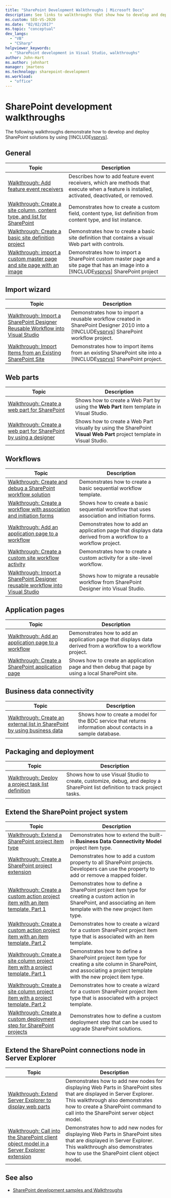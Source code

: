 ```yaml
---
title: "SharePoint Development Walkthroughs | Microsoft Docs"
description: See links to walkthroughs that show how to develop and deploy SharePoint solutions by using Visual Studio. The links are organized by feature area.
ms.custom: SEO-VS-2020
ms.date: "02/02/2017"
ms.topic: "conceptual"
dev_langs:
  - "VB"
  - "CSharp"
helpviewer_keywords:
  - "SharePoint development in Visual Studio, walkthroughs"
author: John-Hart
ms.author: johnhart
manager: jmartens
ms.technology: sharepoint-development
ms.workload:
  - "office"
---
```

# SharePoint development walkthroughs
  The following walkthroughs demonstrate how to develop and deploy SharePoint solutions by using [!INCLUDE[vsprvs](../sharepoint/includes/vsprvs-md.md)].

## General

|Topic|Description|
|-----------|-----------------|
|[Walkthrough: Add feature event receivers](../sharepoint/walkthrough-add-feature-event-receivers.md)|Describes how to add feature event receivers, which are methods that execute when a feature is installed, activated, deactivated, or removed.|
|[Walkthrough: Create a site column, content type, and list for SharePoint](../sharepoint/walkthrough-create-a-site-column-content-type-and-list-for-sharepoint.md)|Demonstrates how to create a custom field, content type, list definition from content type, and list instance.|
|[Walkthrough: Create a basic site definition project](../sharepoint/walkthrough-create-a-basic-site-definition-project.md)|Demonstrates how to create a basic site definition that contains a visual Web part with controls.|
|[Walkthrough: import a custom master page and site page with an image](../sharepoint/walkthrough-import-a-custom-master-page-and-site-page-with-an-image.md)|Demonstrates how to import a SharePoint custom master page and a site page that has an image into a [!INCLUDE[vsprvs](../sharepoint/includes/vsprvs-md.md)] SharePoint project|

## Import wizard

|Topic|Description|
|-----------|-----------------|
|[Walkthrough: Import a SharePoint Designer Reusable Workflow into Visual Studio](../sharepoint/walkthrough-import-a-sharepoint-designer-reusable-workflow-into-visual-studio.md)|Demonstrates how to import a reusable workflow created in SharePoint Designer 2010 into a [!INCLUDE[vsprvs](../sharepoint/includes/vsprvs-md.md)] SharePoint workflow project.|
|[Walkthrough: Import Items from an Existing SharePoint Site](../sharepoint/walkthrough-import-items-from-an-existing-sharepoint-site.md)|Demonstrates how to import items from an existing SharePoint site into a [!INCLUDE[vsprvs](../sharepoint/includes/vsprvs-md.md)] SharePoint project.|

## Web parts

|Topic|Description|
|-----------|-----------------|
|[Walkthrough: Create a web part for SharePoint](../sharepoint/walkthrough-creating-a-web-part-for-sharepoint.md)|Shows how to create a Web Part by using the **Web Part** item template in Visual Studio.|
|[Walkthrough: Create a web part for SharePoint by using a designer](../sharepoint/walkthrough-creating-a-web-part-for-sharepoint-by-using-a-designer.md)|Shows how to create a Web Part visually by using the SharePoint **Visual Web Part** project template in Visual Studio.|

## Workflows

|Topic|Description|
|-----------|-----------------|
|[Walkthrough: Create and debug a SharePoint workflow solution](../sharepoint/walkthrough-creating-and-debugging-a-sharepoint-workflow-solution.md)|Demonstrates how to create a basic sequential workflow template.|
|[Walkthrough: Create a workflow with association and initiation forms](../sharepoint/walkthrough-creating-a-workflow-with-association-and-initiation-forms.md)|Shows how to create a basic sequential workflow that uses association and initiation forms.|
|[Walkthrough: Add an application page to a workflow](../sharepoint/walkthrough-add-an-application-page-to-a-workflow.md)|Demonstrates how to add an application page that displays data derived from a workflow to a workflow project.|
|[Walkthrough: Create a custom site workflow activity](../sharepoint/walkthrough-create-a-custom-site-workflow-activity.md)|Demonstrates how to create a custom activity for a site-level workflow.|
|[Walkthrough: Import a SharePoint Designer reusable workflow into Visual Studio](../sharepoint/walkthrough-import-a-sharepoint-designer-reusable-workflow-into-visual-studio.md)|Shows how to migrate a reusable workflow from SharePoint Designer into Visual Studio.|

## Application pages

|Topic|Description|
|-----------|-----------------|
|[Walkthrough: Add an application page to a workflow](../sharepoint/walkthrough-add-an-application-page-to-a-workflow.md)|Demonstrates how to add an application page that displays data derived from a workflow to a workflow project.|
|[Walkthrough: Create a SharePoint application page](../sharepoint/walkthrough-creating-a-sharepoint-application-page.md)|Shows how to create an application page and then debug that page by using a local SharePoint site.|

## Business data connectivity

|Topic|Description|
|-----------|-----------------|
|[Walkthrough: Create an external list in SharePoint by using business data](../sharepoint/walkthrough-creating-an-external-list-in-sharepoint-by-using-business-data.md)|Shows how to create a model for the BDC service that returns information about contacts in a sample database.|

## Packaging and deployment

|Topic|Description|
|-----------|-----------------|
|[Walkthrough: Deploy a project task list definition](../sharepoint/walkthrough-deploying-a-project-task-list-definition.md)|Shows how to use Visual Studio to create, customize, debug, and deploy a SharePoint list definition to track project tasks.|

## Extend the SharePoint project system

|Topic|Description|
|-----------|-----------------|
|[Walkthrough: Extend a SharePoint project item type](../sharepoint/walkthrough-extending-a-sharepoint-project-item-type.md)|Demonstrates how to extend the built-in **Business Data Connectivity Model** project item type.|
|[Walkthrough: Create a SharePoint project extension](../sharepoint/walkthrough-creating-a-sharepoint-project-extension.md)|Demonstrates how to add a custom property to all SharePoint projects. Developers can use the property to add or remove a mapped folder.|
|[Walkthrough: Create a custom action project item with an item template, Part 1](../sharepoint/walkthrough-creating-a-custom-action-project-item-with-an-item-template-part-1.md)|Demonstrates how to define a SharePoint project item type for creating a custom action in SharePoint, and associating an item template with the new project item type.|
|[Walkthrough: Create a custom action project item with an item template, Part 2](../sharepoint/walkthrough-creating-a-custom-action-project-item-with-an-item-template-part-2.md)|Demonstrates how to create a wizard for a custom SharePoint project item type that is associated with an item template.|
|[Walkthrough: Create a site column project item with a project template, Part 1](../sharepoint/walkthrough-creating-a-site-column-project-item-with-a-project-template-part-1.md)|Demonstrates how to define a SharePoint project item type for creating a site column in SharePoint, and associating a project template with the new project item type.|
|[Walkthrough: Create a site column project item with a project template, Part 2](../sharepoint/walkthrough-creating-a-site-column-project-item-with-a-project-template-part-2.md)|Demonstrates how to create a wizard for a custom SharePoint project item type that is associated with a project template.|
|[Walkthrough: Create a custom deployment step for SharePoint projects](../sharepoint/walkthrough-creating-a-custom-deployment-step-for-sharepoint-projects.md)|Demonstrates how to define a custom deployment step that can be used to upgrade SharePoint solutions.|

## Extend the SharePoint connections node in Server Explorer

|Topic|Description|
|-----------|-----------------|
|[Walkthrough: Extend Server Explorer to display web parts](../sharepoint/walkthrough-extending-server-explorer-to-display-web-parts.md)|Demonstrates how to add new nodes for displaying Web Parts in SharePoint sites that are displayed in Server Explorer. This walkthrough also demonstrates how to create a SharePoint command to call into the SharePoint server object model.|
|[Walkthrough: Call into the SharePoint client object model in a Server Explorer extension](../sharepoint/walkthrough-calling-into-the-sharepoint-client-object-model-in-a-server-explorer-extension.md)|Demonstrates how to add new nodes for displaying Web Parts in SharePoint sites that are displayed in Server Explorer. This walkthrough also demonstrates how to use the SharePoint client object model.|

## See also
- [SharePoint development samples and Walkthroughs](../sharepoint/sharepoint-development-samples-and-walkthroughs.md)
